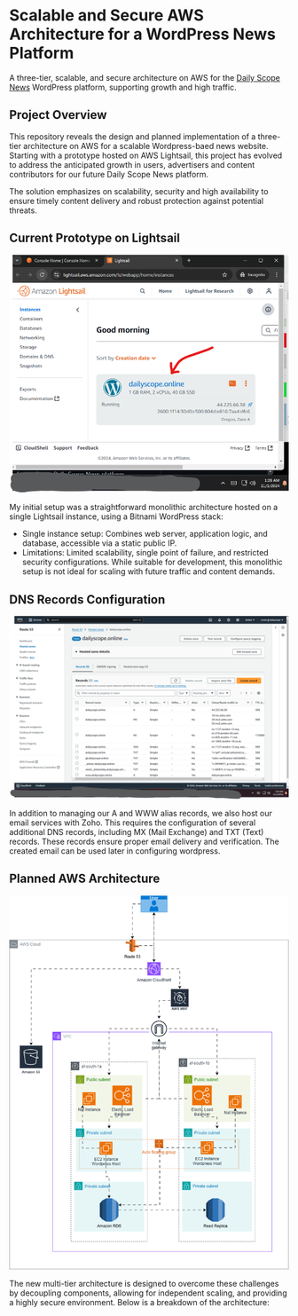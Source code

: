 # Scalable and Secure AWS Architecture for a WordPress News Platform
A three-tier, scalable, and secure architecture on AWS for the [Daily Scope News](https://dailyscope.online) WordPress platform, supporting growth and high traffic.

## Project Overview
This repository reveals the design and planned implementation of a three-tier architecture on AWS for a scalable Wordpress-baed news website. Starting with a prototype hosted on AWS Lightsail, this project has evolved to address the anticipated growth in users, advertisers and content contributors for our future Daily Scope News platform.

The solution emphasizes on scalability, security and high availability to ensure timely content delivery and robust protection against potential threats.

## Current Prototype on Lightsail
![Current Prototype for Daily Scope News on Lightsail](https://github.com/evans-kithinji/news-site-scalable-architecture/blob/main/monolythicStructureEC2Lightsail.png?raw=true)

My initial setup was a straightforward monolithic architecture hosted on a single Lightsail instance, using a Bitnami WordPress stack:
- Single instance setup: Combines web server, application logic, and database, accessible via a static public IP.
- Limitations: Limited scalability, single point of failure, and restricted security configurations.
While suitable for development, this monolithic setup is not ideal for scaling with future traffic and content demands.

## DNS Records Configuration
![Route 53 Daily Scope News initial configuration](https://github.com/evans-kithinji/news-site-scalable-architecture/blob/main/route53Records.png?raw=true)

In addition to managing our A and WWW alias records, we also host our email services with Zoho. This requires the configuration of several additional DNS records, including MX (Mail Exchange) and TXT (Text) records. These records ensure proper email delivery and verification. The created email can be used later in configuring wordpress.


## Planned AWS Architecture
![Daily Scope News proposed AWS Architecture](https://github.com/evans-kithinji/news-site-scalable-architecture/blob/main/threeTierArchitectureDailyNewsOnline.png?raw=true)

The new multi-tier architecture is designed to overcome these challenges by decoupling components, allowing for independent scaling, and providing a highly secure environment. Below is a breakdown of the architecture:
